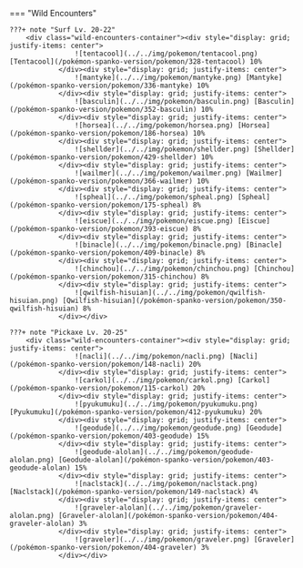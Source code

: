 

=== "Wild Encounters"


	???+ note "Surf Lv. 20-22"
		<div class="wild-encounters-container"><div style="display: grid; justify-items: center">
                    ![tentacool](../../img/pokemon/tentacool.png) [Tentacool](/pokémon-spanko-version/pokemon/328-tentacool) 10%
                </div><div style="display: grid; justify-items: center">
                    ![mantyke](../../img/pokemon/mantyke.png) [Mantyke](/pokémon-spanko-version/pokemon/336-mantyke) 10%
                </div><div style="display: grid; justify-items: center">
                    ![basculin](../../img/pokemon/basculin.png) [Basculin](/pokémon-spanko-version/pokemon/352-basculin) 10%
                </div><div style="display: grid; justify-items: center">
                    ![horsea](../../img/pokemon/horsea.png) [Horsea](/pokémon-spanko-version/pokemon/186-horsea) 10%
                </div><div style="display: grid; justify-items: center">
                    ![shellder](../../img/pokemon/shellder.png) [Shellder](/pokémon-spanko-version/pokemon/429-shellder) 10%
                </div><div style="display: grid; justify-items: center">
                    ![wailmer](../../img/pokemon/wailmer.png) [Wailmer](/pokémon-spanko-version/pokemon/366-wailmer) 10%
                </div><div style="display: grid; justify-items: center">
                    ![spheal](../../img/pokemon/spheal.png) [Spheal](/pokémon-spanko-version/pokemon/175-spheal) 8%
                </div><div style="display: grid; justify-items: center">
                    ![eiscue](../../img/pokemon/eiscue.png) [Eiscue](/pokémon-spanko-version/pokemon/393-eiscue) 8%
                </div><div style="display: grid; justify-items: center">
                    ![binacle](../../img/pokemon/binacle.png) [Binacle](/pokémon-spanko-version/pokemon/409-binacle) 8%
                </div><div style="display: grid; justify-items: center">
                    ![chinchou](../../img/pokemon/chinchou.png) [Chinchou](/pokémon-spanko-version/pokemon/315-chinchou) 8%
                </div><div style="display: grid; justify-items: center">
                    ![qwilfish-hisuian](../../img/pokemon/qwilfish-hisuian.png) [Qwilfish-hisuian](/pokémon-spanko-version/pokemon/350-qwilfish-hisuian) 8%
                </div></div>

	???+ note "Pickaxe Lv. 20-25"
		<div class="wild-encounters-container"><div style="display: grid; justify-items: center">
                    ![nacli](../../img/pokemon/nacli.png) [Nacli](/pokémon-spanko-version/pokemon/148-nacli) 20%
                </div><div style="display: grid; justify-items: center">
                    ![carkol](../../img/pokemon/carkol.png) [Carkol](/pokémon-spanko-version/pokemon/115-carkol) 20%
                </div><div style="display: grid; justify-items: center">
                    ![pyukumuku](../../img/pokemon/pyukumuku.png) [Pyukumuku](/pokémon-spanko-version/pokemon/412-pyukumuku) 20%
                </div><div style="display: grid; justify-items: center">
                    ![geodude](../../img/pokemon/geodude.png) [Geodude](/pokémon-spanko-version/pokemon/403-geodude) 15%
                </div><div style="display: grid; justify-items: center">
                    ![geodude-alolan](../../img/pokemon/geodude-alolan.png) [Geodude-alolan](/pokémon-spanko-version/pokemon/403-geodude-alolan) 15%
                </div><div style="display: grid; justify-items: center">
                    ![naclstack](../../img/pokemon/naclstack.png) [Naclstack](/pokémon-spanko-version/pokemon/149-naclstack) 4%
                </div><div style="display: grid; justify-items: center">
                    ![graveler-alolan](../../img/pokemon/graveler-alolan.png) [Graveler-alolan](/pokémon-spanko-version/pokemon/404-graveler-alolan) 3%
                </div><div style="display: grid; justify-items: center">
                    ![graveler](../../img/pokemon/graveler.png) [Graveler](/pokémon-spanko-version/pokemon/404-graveler) 3%
                </div></div>



